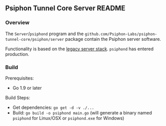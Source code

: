 ## Psiphon Tunnel Core Server README

### Overview
The `Server`/`psiphond` program and the `github.com/Psiphon-Labs/psiphon-tunnel-core/psiphon/server` package contain the Psiphon server software.

Functionality is based on the [legacy server stack](https://bitbucket.org/psiphon/psiphon-circumvention-system/src/tip/Server/). `psiphond` has entered production.

### Build
Prerequisites:
 - Go 1.9 or later

Build Steps:
 - Get dependencies: `go get -d -v ./...`
 - Build: `go build -o psiphond main.go` (will generate a binary named `psiphond` for Linux/OSX  or `psiphond.exe` for Windows)

